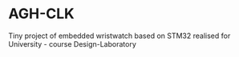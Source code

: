 # AGH-CLK
Tiny project of embedded wristwatch based on STM32 realised for University - course Design-Laboratory
